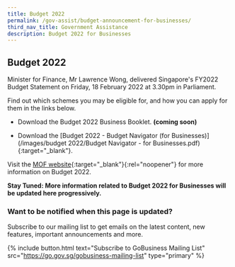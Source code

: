```yaml
---
title: Budget 2022
permalink: /gov-assist/budget-announcement-for-businesses/
third_nav_title: Government Assistance
description: Budget 2022 for Businesses
---
```


## Budget 2022

Minister for Finance, Mr Lawrence Wong, delivered Singapore's FY2022 Budget Statement on Friday, 18 February 2022 at 3.30pm in Parliament.

Find out which schemes you may be eligible for, and how you can apply for them in the links below.

- Download the Budget 2022 Business Booklet. <b>(coming soon)</b>

- Download the [Budget 2022 - Budget Navigator (for Businesses)](/images/budget 2022/Budget Navigator - for Businesses.pdf){:target="_blank"}.

Visit the [MOF website](https://www.mof.gov.sg/){:target="_blank"}{:rel="noopener"} for more information on Budget 2022.

<b>Stay Tuned: More information related to Budget 2022 for Businesses will be updated here progressively.</b>

### Want to be notified when this page is updated?

Subscribe to our mailing list to get emails on the latest content, new features, important announcements and more. 

{% include button.html text="Subscribe to GoBusiness Mailing List" src="https://go.gov.sg/gobusiness-mailing-list" type="primary" %}


<script src="/jquery/jquery.min.js"></script>
<script src="/jquery/bp-menu-new-tab.js"></script>
